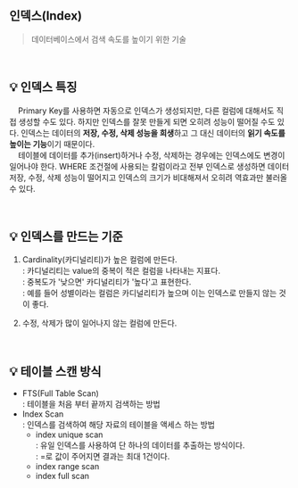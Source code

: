 ## 인덱스(Index)
> 데이터베이스에서 검색 속도를 높이기 위한 기술

<br>

## 💡 인덱스 특징
&nbsp; &nbsp; Primary Key를 사용하면 자동으로 인덱스가 생성되지만, 다른 컬럼에 대해서도 직접 생성할 수도 있다. 하지만 인덱스를 잘못 만들게 되면 오히려 성능이 떨어질 수도 있다. 인덱스는 데이터의 **저장, 수정, 삭제 성능을 희생**하고 그 대신 데이터의 **읽기 속도를 높이는 기능**이기 때문이다. <br>
&nbsp; &nbsp; 테이블에 데이터를 추가(insert)하거나 수정, 삭제하는 경우에는 인덱스에도 변경이 일어나야 한다.  WHERE 조건절에 사용되는 칼럼이라고 전부 인덱스로 생성하면 데이터 저장, 수정, 삭제 성능이 떨어지고 인덱스의 크기가 비대해져서 오히려 역효과만 불러올 수 있다.

<br>

## 💡 인덱스를 만드는 기준

1. Cardinality(카디널리티)가 높은 컬럼에 만든다. <br>
    : 카디널리티는 value의 중복이 적은 컬럼을 나타내는 지표다.<br>
    : 중복도가 '낮으면' 카디널리티가 '높다'고 표현한다.<br>
    : 예를 들어 성별이라는 컬럼은 카디널리티가 높으며 이는 인덱스로 만들지 않는 것이 좋다.<br>

2. 수정, 삭제가 많이 일어나지 않는 컬럼에 만든다.

<br>

## 💡 테이블 스캔 방식

- FTS(Full Table Scan) <br>
    : 테이블을 처음 부터 끝까지 검색하는 방법<br>
- Index Scan<br>
    : 인덱스를 검색하여 해당 자료의 테이블을 액세스 하는 방법<br>
    - index unique scan<br>
        : 유일 인덱스를 사용하여 단 하나의 데이터를 추출하는 방식이다.<br>
        : =로 값이 주어지면 결과는 최대 1건이다.<br>
    - index range scan
    - index full scan